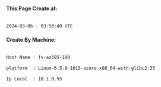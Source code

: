 
   
#### This Page Create at:

```bash

2024-03-06 - 03:58:40 UTC

```

#### Create By Machine:

```bash

Host Name : fv-az695-100

platform  : Linux-6.5.0-1015-azure-x86_64-with-glibc2.35

Ip Local  : 10.1.0.95

```


